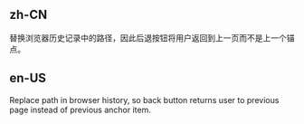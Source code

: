 ## zh-CN

替换浏览器历史记录中的路径，因此后退按钮将用户返回到上一页而不是上一个锚点。

## en-US

Replace path in browser history, so back button returns user to previous page instead of previous anchor item.
